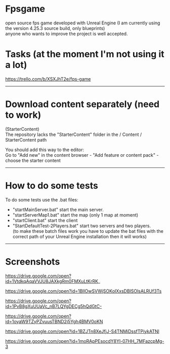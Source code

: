 # Fpsgame
open source fps game developed with Unreal Engine (I am currently using the version 4.25.3 source build, only blueprints) <br />
anyone who wants to improve the project is well accepted. <br />

# Tasks (at the moment I'm not using it a lot)
https://trello.com/b/XSXJhT2e/fps-game

------
# Download content separately (need to work)
(StarterContent) <br />
The repository lacks the "StarterContent" folder in the / Content / StarterContent path

You should add this way to the editor: <br />
Go to "Add new" in the content browser - "Add feature or content pack" - choose the starter content

------

# How to do some tests

To do some tests use the .bat files: <br/>
- "startMainServer.bat" start the main server. <br />
- "startServerMap1.bat" start the map (only 1 map at moment) <br />
- "startClient.bat" start the client <br />
- "StartDefaultTest-2Players.bat" start two servers and two players. <br />
(to make these batch files work you have to update the bat files with the correct path of your Unreal Engine installation then it will works) <br/>

------

# Screenshots

https://drive.google.com/open?id=1VtdkqAqaVVJU8JAXkgRm0FMXuLtKrRK_

https://drive.google.com/open?id=1BllOwSVWjSOKoIXxsDBlSOlsALRUf3Ts

https://drive.google.com/open?id=1PvB8gXuUUaVc_nB7LQYgDECg5hQdGtC-

https://drive.google.com/open?id=1oyaW9TZyPZvuusTBND2j5Ygh4BMV0oKN

https://drive.google.com/open?id=1BZJTn8XeJfjJ-S4TNMiDssfTPiykATNl

https://drive.google.com/open?id=1moRApPEsocdY8Yl-07HH_7MFazcpMg-3